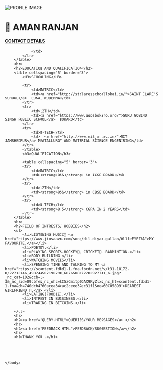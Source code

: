 <!DOCTYPE html>
<html>
<head>
    <meta charset="utg-8">
    <title>Aman ranjan's website</title>
    </head>
    <body>
        <table cellspacing="10"></table>
            <tr>
                <td><img src="https://scontent.fdbd1-1.fna.fbcdn.net/v/t1.6435-9/89034335_2531696393737446_6738240325153718272_n.jpg?_nc_cat=111&ccb=1-3&_nc_sid=174925&_nc_ohc=CJukvewsmbIAX9L4oW-&_nc_ht=scontent.fdbd1-1.fna&oh=dd953d9cafe228a5d9d1a0b19c292387&oe=60BE7ED7" alt="PROFILE IMAGE"></td>
                <td>
                    <h1>💖 AMAN RANJAN  </h1>
                    <h4><a href="CONTACT.HTML"> CONTACT DETAILS</a></h4>
                    
                </td>
            </tr>
        </table>
        <hr>
        <h2>EDUCATION AND QUALIFICATION</h2>
        <table cellspacing="5" border='3'>
            <H3>SCHOOLING</H3>
            
            <tr>
                <td>MATRIC</td>
                <td><a href="http://stclaresschoollokai.in/">SAINT CLARE'S SCHOOL</a>  LOKAI KODERMA</td>
            </tr>
            <tr>
                <td>12TH</td>
                <td><a href="https://www.ggpsbokaro.org/">GURU GOBIND SINGH PUBLIC SCHOOL</a>  BOKARO</td>
            </tr>
            <tr>
                <td>B-TECH</td>
                <td>  <a href="http://www.nitjsr.ac.in/">NIT JAMSHEDPUR</a> MEATALLURGY AND MATERIAL SCIENCE ENGENIRING</td>
            </tr>
            </table>
            <h3>QUALIFICATION</h3>
          
            <table cellspacing="5" border='3'>
            <tr>
                <td>MATRIC</td>
                <td><strong>85&</strong> in ICSE BOARD</td>
            </tr>
            <tr>
                <td>12TH</td>
                <td><strong>85&</strong> in CBSE BOARD</td>
            </tr>
            <tr>
                <td>B-TECH</td>
                <td><strong>8.5</strong> CGPA IN 2 YEARS</td>
            </tr>
        </table>
        <hr>
        <h2>FEILD OF INTRESTS/ HOBBIES</h2>
        <ul>
            <li>LISTENING MUSIC🎼 <a href="https://www.jiosaavn.com/song/dil-diyan-gallan/Ol1feEYEZkA">MY FAVOURITE.</a></li>
            <li>POETRY.</li>
            <li>PLAYING SPORTS-HOCKEY🏑, CRICKET🏏, BADMINTION.</li>
            <li>BODY BUILDING.</li>
            <li>WATCHING MOVIES</li>
            <li>SPENDING TIME AND TALKING TO MY <a href="https://scontent.fdbd1-1.fna.fbcdn.net/v/t31.18172-8/22713146_498744507190790_6876508172782927731_o.jpg?_nc_cat=102&ccb=1-3&_nc_sid=09cbfe&_nc_ohc=kC5zCmitp6QAX9KyZlx&_nc_ht=scontent.fdbd1-1.fna&oh=740dcb4760acea34cac2ceee37ec31f1&oe=60C05899">DEAREST GIRLFRIEND 💑.</a> </li>
            <li>EATING(FOODIE).</li>
            <li>INTREST IN BUSSINESS.</li>
            <li>TRADING IN BITCOINS.</li>

        </ul>
        <hr>
        <h2><a href="QUERY.HTML">QUERIES/YOUR MESSAGES</a> </h2>
        <hr>
        <h2><a href="FEEDBACK.HTML">FEEDBACK/SUGGESTION</a></h2>
        <hr>
        <h1>THANK YOU .</h1>




        
    </body>
</html>
